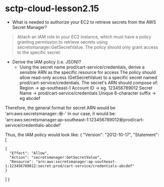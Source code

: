 # sctp-cloud-lesson2.15

- What is needed to authorize your EC2 to retrieve secrets from the AWS Secret Manager?
> Attach an IAM role to your EC2 instance, which must have a policy granting permission to retrieve secrets using secretsmanager:GetSecretValue. The policy should only grant access to the specific secret.

- Derive the IAM policy (i.e. JSON)?
    - Using the secret name prod/cart-service/credentials, derive a sensible ARN as the specific resource for access
The policy should allow read-only access (GetSecretValue) to a specific secret named prod/cart-service/credentials.
The secret's ARN should compose of:
Region -> ap-southeast-1
Account ID -> eg. 123456789012
Secret Name -> prod/cart-service/credentials
Unique 6-character suffix -> eg abcdef

Therefore, the general format for secret ARN would be 'arn:aws:secretsmanager:<region>:<account-id>:secret:<secret-name>-<random-aws-assigned-suffix>'
In our case, it would be: 'arn:aws:secretsmanager:ap-southeast-1:123456789012:secret:prod/cart-service/credentials-abcdef'

Thus, the IAM policy would look like:
{
  "Version": "2012-10-17",
  "Statement": [
    
    {
      "Effect": "Allow",
      "Action": "secretsmanager:GetSecretValue",
      "Resource": "arn:aws:secretsmanager:ap-southeast-1:123456789012:secret:prod/cart-service/credentials-abcdef"
    }
  
  ]
}

